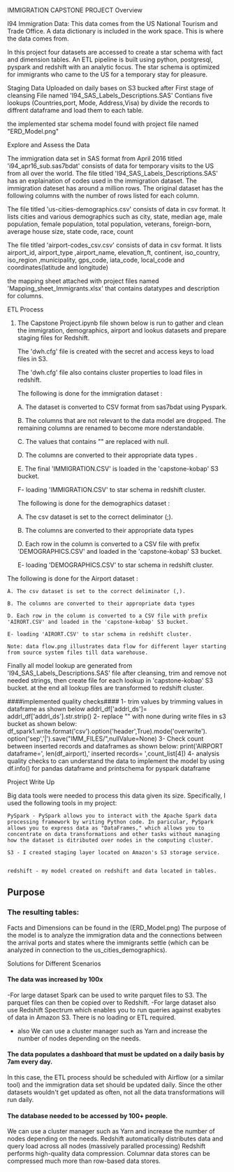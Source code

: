 IMMIGRATION CAPSTONE PROJECT Overview

I94 Immigration Data: This data comes from the US National Tourism and Trade Office. A data dictionary is included in the work space. 
This is where the data comes from. 

In this project four datasets are accessed to create a star schema with fact and dimension tables. An ETL pipeline is built using python, postgresql, pyspark and redshift with an analytic focus. The star schema is optimized for immigrants who came to the US for a temporary stay for pleasure.

Staging Data Uploaded on daily bases on S3 bucked after First stage of cleansing
File named 'I94_SAS_Labels_Descriptions.SAS' Contians five lookups (Countries,port, Mode, Address,Visa) by divide the records to diffrent dataframe and load them to each table.

the implemented star schema model found with project file named "ERD_Model.png"

Explore and Assess the Data

The immigration data set in SAS format from April 2016 titled 'i94_apr16_sub.sas7bdat' consists of data for temporary visits to the US from all over the world. The file titled 'I94_SAS_Labels_Descriptions.SAS' has an explaination of codes used in the immigration dataset. The immigration dateset has around a million rows. The original dataset has the following columns with the number of rows listed for each column.

The file titled 'us-cities-demographics.csv' consists of data in csv format. It lists cities and various demographics such as city, state, median age, male population, female population, total population, veterans, foreign-born, average house size, state code, race, count

The file titled 'airport-codes_csv.csv' consists of data in csv format. It lists airport_id, airport_type ,airport_name, elevation_ft, continent, iso_country, iso_region ,municipality, gps_code, iata_code, local_code and coordinates(latitude and longitude)

the mapping sheet attached with project files named 'Mapping_sheet_Immigrants.xlsx' that contains datatypes and description for columns.


ETL Process
1. The Capstone Project.ipynb file shown below is run to gather and clean the immigration, demographics, airport and lookus datasets and prepare staging files for Redshift.

    The 'dwh.cfg' file is created with the secret and access keys to load files in S3.

    The 'dwh.cfg' file also contains cluster properties to load files in redshift.

    The following is done for the immigration dataset :

    A. The dataset is converted to CSV format from sas7bdat using Pyspark.

    B. The columns that are not relevant to the data model are dropped. The remaining columns are renamed to become more nderstandable.

    C. The  values that contains "" are replaced with null.

    D. The columns are converted to their appropriate data types .

    E. The final 'IMMIGRATION.CSV' is loaded in the 'capstone-kobap' S3 bucket.

    F- loading 'IMMIGRATION.CSV' to star schema in redshift cluster.

    The following is done for the demographics dataset :

    A. The csv dataset is set to the correct deliminator (;).

    B. The columns are converted to their appropriate data types

    D. Each row in the column is converted to a CSV file with prefix 'DEMOGRAPHICS.CSV' and loaded in the 'capstone-kobap' S3 bucket.

    E- loading 'DEMOGRAPHICS.CSV' to star schema in redshift cluster.

 The following is done for the Airport dataset :

    A. The csv dataset is set to the correct deliminator (,).

    B. The columns are converted to their appropriate data types

    D. Each row in the column is converted to a CSV file with prefix 'AIRORT.CSV' and loaded in the 'capstone-kobap' S3 bucket.

   	E- loading 'AIRORT.CSV' to star schema in redshift cluster.
    
    Note: data flow.png illustrates data flow for different layer starting from source system files till data warehouse.

Finally all model lookup are generated from 'I94_SAS_Labels_Descriptions.SAS' file after cleansing, trim and remove not needed strings, then create file for each lookup in  'capstone-kobap' S3 bucket.
at the end all lookup files are transformed to redshift cluster.

####implemented quality checks####
1- trim values by trimming values in dataframe as shown below 
addrl_df['addrl_ds']= addrl_df['addrl_ds'].str.strip()
2- replace "" with none during write files in s3 bucket as shown below:
df_spark1.write.format('csv').option('header',True).mode('overwrite'). option('sep','|').save("IMM_FILES/",nullValue=None)
3- Check count between inserted records and dataframes as shown below:
print('AIRPORT dataframe=', len(df_airport),' inserted records= ',count_list[4])
4- analysis quality checks to can understand the data to implement the model
by using df.info() for pandas dataframe and printschema for pyspark dataframe 

Project Write Up

Big data tools were needed to process this data given its size. Specifically, I used the following tools in my project:

    PySpark - PySpark allows you to interact with the Apache Spark data processing framework by writing Python code. In paricular, PySpark allows you to express data as "DataFrames," which allows you to concentrate on data transformations and other tasks without managing how the dataset is ditributed over nodes in the computing cluster.

    S3 - I created staging layer located on Amazon's S3 storage service. 
    
    
    redshift - my model created on redshift and data located in tables.

## Purpose
### The resulting tables:
Facts and Dimensions can be found in the (ERD_Model.png)
The purpose of the model is to analyze the immigration data and the connections between the arrival ports and states where the immigrants settle (which can be analyzed in connection to the us_cities_demographics).



Solutions for Different Scenarios
#### The data was increased by 100x
   -For large dataset Spark can be used to write parquet files to S3. The parquet files can then be copied over to Redshift.
   -For large dataset also use Redshift Spectrum which enables you to run queries against exabytes of data in Amazon S3. There is no loading or ETL required.
   - also We can use a cluster manager such as Yarn and increase the number of nodes depending on the needs.
    
#### The data populates a dashboard that must be updated on a daily basis by 7am every day.
In this case, the ETL process should be scheduled with Airflow (or a similar tool) and the immigration data set should be updated daily. Since the other datasets wouldn't get updated as often, not all the data transformations will run daily.

#### The database needed to be accessed by 100+ people.
We can use a cluster manager such as Yarn and increase the number of nodes depending on the needs.
Redshift automatically distributes data and query load across all nodes (massively paralled processing)
Redshift performs high-quality data compression. Columnar data stores can be compressed much more than row-based data stores.
